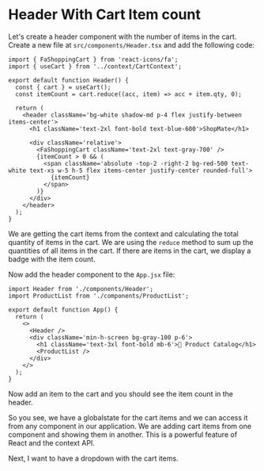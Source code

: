 # Header With Cart Item count

Let's create a header component with the number of items in the cart.
Create a new file at `src/components/Header.tsx` and add the following code:

```tsx
import { FaShoppingCart } from 'react-icons/fa';
import { useCart } from '../context/CartContext';

export default function Header() {
  const { cart } = useCart();
  const itemCount = cart.reduce((acc, item) => acc + item.qty, 0);

  return (
    <header className='bg-white shadow-md p-4 flex justify-between items-center'>
      <h1 className='text-2xl font-bold text-blue-600'>ShopMate</h1>

      <div className='relative'>
        <FaShoppingCart className='text-2xl text-gray-700' />
        {itemCount > 0 && (
          <span className='absolute -top-2 -right-2 bg-red-500 text-white text-xs w-5 h-5 flex items-center justify-center rounded-full'>
            {itemCount}
          </span>
        )}
      </div>
    </header>
  );
}
```

We are getting the cart items from the context and calculating the total quantity of items in the cart. We are using the `reduce` method to sum up the quantities of all items in the cart. If there are items in the cart, we display a badge with the item count.

Now add the header component to the `App.jsx` file:

```tsx
import Header from './components/Header';
import ProductList from './components/ProductList';

export default function App() {
  return (
    <>
      <Header />
      <div className='min-h-screen bg-gray-100 p-6'>
        <h1 className='text-3xl font-bold mb-6'>🛒 Product Catalog</h1>
        <ProductList />
      </div>
    </>
  );
}
```

Now add an item to the cart and you should see the item count in the header.

So you see, we have a globalstate for the cart items and we can access it from any component in our application. We are adding cart items from one component and showing them in another. This is a powerful feature of React and the context API.

Next, I want to have a dropdown with the cart items.
